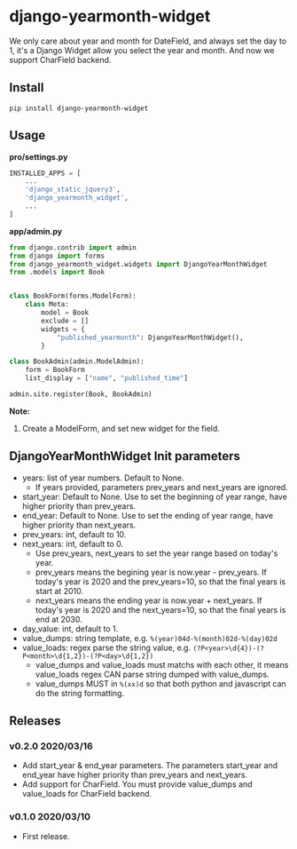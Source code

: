 # django-yearmonth-widget

We only care about year and month for DateField, and always set the day to 1, it's a Django Widget allow you select the year and month. And now we support CharField backend.

## Install

```shell
pip install django-yearmonth-widget
```

## Usage

**pro/settings.py**

```python
INSTALLED_APPS = [
    ...
    'django_static_jquery3',
    'django_yearmonth_widget',
    ...
]
```

**app/admin.py**

```python
from django.contrib import admin
from django import forms
from django_yearmonth_widget.widgets import DjangoYearMonthWidget
from .models import Book


class BookForm(forms.ModelForm):
    class Meta:
        model = Book
        exclude = []
        widgets = {
            "published_yearmonth": DjangoYearMonthWidget(),
        }

class BookAdmin(admin.ModelAdmin):
    form = BookForm
    list_display = ["name", "published_time"]

admin.site.register(Book, BookAdmin)
```

**Note:**

1. Create a ModelForm, and set new widget for the field.

## DjangoYearMonthWidget Init parameters

- years: list of year numbers. Default to None.
    - If years provided, parameters prev_years and next_years are ignored.
- start_year: Default to None. Use to set the beginning of year range, have higher priority than prev_years.
- end_year: Default to None. Use to set the ending of year range, have higher priority than next_years.
- prev_years: int, default to 10.
- next_years: int, default to 0.
    - Use prev_years, next_years to set the year range based on today's year.
    - prev_years means the begining year is now.year - prev_years. If today's year is 2020 and the prev_years=10, so that the final years is start at 2010.
    - next_years means the ending year is now.year + next_years. If today's year is 2020 and the next_years=10, so that the final years is end at 2030.
- day_value: int, default to 1.
- value_dumps: string template, e.g. `%(year)04d-%(month)02d-%(day)02d`
- value_loads: regex parse the string value, e.g. `(?P<year>\d{4})-(?P<month>\d{1,2})-(?P<day>\d{1,2})`
    - value_dumps and value_loads must matchs with each other, it means value_loads regex CAN parse string dumped with value_dumps.
    - value_dumps MUST in `%(xx)d` so that both python and javascript can do the string formatting.

## Releases

### v0.2.0 2020/03/16

- Add start_year & end_year parameters. The parameters start_year and end_year have higher priority than prev_years and next_years.
- Add support for CharField. You must provide value_dumps and value_loads for CharField backend.

### v0.1.0 2020/03/10

- First release.